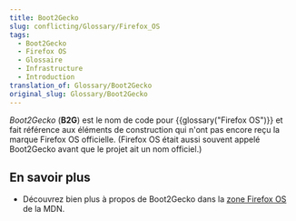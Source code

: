 ```yaml
---
title: Boot2Gecko
slug: conflicting/Glossary/Firefox_OS
tags:
  - Boot2Gecko
  - Firefox OS
  - Glossaire
  - Infrastructure
  - Introduction
translation_of: Glossary/Boot2Gecko
original_slug: Glossary/Boot2Gecko
---
```

_Boot2Gecko_ (**B2G**) est le nom de code pour {{glossary("Firefox OS")}} et fait référence aux éléments de construction qui n'ont pas encore reçu la marque Firefox OS officielle. (Firefox OS était aussi souvent appelé Boot2Gecko avant que le projet ait un nom officiel.)

## En savoir plus

- Découvrez bien plus à propos de Boot2Gecko dans la [zone Firefox OS](/fr/docs/Archive/B2G_OS) de la MDN.
